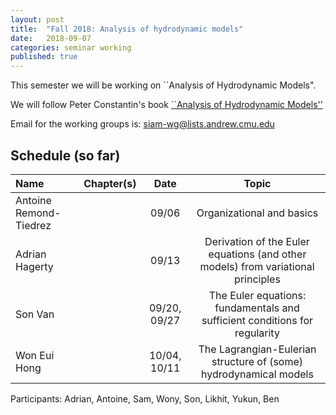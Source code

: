 ```yaml
---
layout: post
title:  "Fall 2018: Analysis of hydrodynamic models"
date:   2018-09-07
categories: seminar working
published: true
---
```

This semester we will be working on ``Analysis of Hydrodynamic Models".

We will follow Peter Constantin's book [``Analysis of Hydrodynamic Models''](https://epubs.siam.org/doi/book/10.1137/1.9781611974805)


Email for the working groups is: siam-wg@lists.andrew.cmu.edu

## Schedule (so far) ##

| Name                          | Chapter(s)     | Date       | Topic                                                         |
|:-----------------------------|:--------------:|:----------------------:|:--------------------------------------------------------------:|
| Antoine Remond-Tiedrez       |                | 09/06                 |Organizational and basics	|
| Adrian Hagerty    |       | 09/13        | Derivation of the Euler equations (and other models) from variational principles     |
| Son Van   |       | 09/20, 09/27       | The Euler equations: fundamentals and sufficient conditions for regularity |
| Won Eui Hong  |       | 10/04, 10/11     |   The Lagrangian-Eulerian structure of (some) hydrodynamical models                 |  

Participants: Adrian, Antoine, Sam, Wony, Son, Likhit, Yukun,  Ben 
